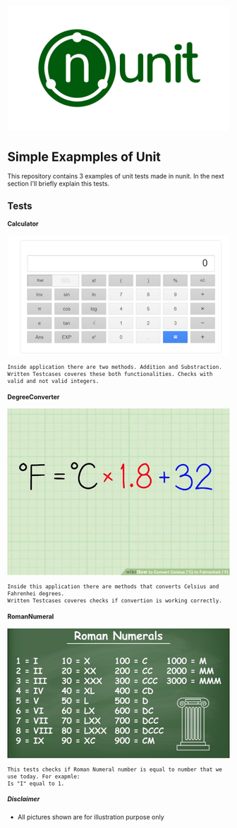 ![nunit](https://github.com/Ledaro/TestApp/blob/master/nunit.png)




# Simple Exapmples of Unit
This repository contains 3 examples of unit tests made in nunit. In the next section I'll briefly explain this tests.



## Tests
#### Calculator
![calc](https://github.com/Ledaro/TestApp/blob/master/calc.png)

```
Inside application there are two methods. Addition and Substraction.
Written Testcases coveres these both functionalities. Checks with valid and not valid integers.
```

#### DegreeConverter
![calc](https://github.com/Ledaro/TestApp/blob/master/degree.jpg)

```
Inside this application there are methods that converts Celsius and Fahrenhei degrees.
Written Testcases coveres checks if convertion is working correctly.
```

#### RomanNumeral
![calc](https://github.com/Ledaro/TestApp/blob/master/roman.jpg)

```
This tests checks if Roman Numeral number is equal to number that we use today. For exapmle:
Is "I" equal to 1.
```





##### Disclaimer
- All pictures shown are for illustration purpose only
